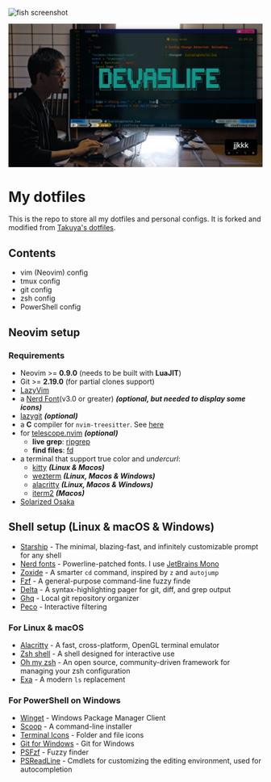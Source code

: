 ![fish screenshot](./images/screenshot-1.png)

![nvim screenshot](./images/screenshot-neovim.png)

# My dotfiles

This is the repo to store all my dotfiles and personal configs. It is forked and modified from [Takuya's dotfiles](https://github.com/craftzdog/dotfiles-public). 

## Contents

- vim (Neovim) config
- tmux config
- git config
- zsh config
- PowerShell config

## Neovim setup

### Requirements

- Neovim >= **0.9.0** (needs to be built with **LuaJIT**)
- Git >= **2.19.0** (for partial clones support)
- [LazyVim](https://www.lazyvim.org/)
- a [Nerd Font](https://www.nerdfonts.com/)(v3.0 or greater) **_(optional, but needed to display some icons)_**
- [lazygit](https://github.com/jesseduffield/lazygit) **_(optional)_**
- a **C** compiler for `nvim-treesitter`. See [here](https://github.com/nvim-treesitter/nvim-treesitter#requirements)
- for [telescope.nvim](https://github.com/nvim-telescope/telescope.nvim) **_(optional)_**
  - **live grep**: [ripgrep](https://github.com/BurntSushi/ripgrep)
  - **find files**: [fd](https://github.com/sharkdp/fd)
- a terminal that support true color and *undercurl*:
  - [kitty](https://github.com/kovidgoyal/kitty) **_(Linux & Macos)_**
  - [wezterm](https://github.com/wez/wezterm) **_(Linux, Macos & Windows)_**
  - [alacritty](https://github.com/alacritty/alacritty) **_(Linux, Macos & Windows)_**
  - [iterm2](https://iterm2.com/) **_(Macos)_**
- [Solarized Osaka](https://github.com/craftzdog/solarized-osaka.nvim)

## Shell setup (Linux & macOS & Windows)

- [Starship](https://starship.rs) - The minimal, blazing-fast, and infinitely customizable prompt for any shell
- [Nerd fonts](https://github.com/ryanoasis/nerd-fonts) - Powerline-patched fonts. I use [JetBrains Mono](https://github.com/ryanoasis/nerd-fonts/tree/master/patched-fonts/JetBrainsMono)
- [Zoxide](https://github.com/ajeetdsouza/zoxide) -  A smarter `cd` command, inspired by `z` and `autojump`
- [Fzf](https://github.com/junegunn/fzf) - A general-purpose command-line fuzzy finde
- [Delta](https://github.com/dandavison/delta) - A syntax-highlighting pager for git, diff, and grep output 
- [Ghq](https://github.com/x-motemen/ghq) - Local git repository organizer
- [Peco](https://github.com/peco/peco) - Interactive filtering

### For Linux & macOS

- [Alacritty](https://alacritty.org) - A fast, cross-platform, OpenGL terminal emulator
- [Zsh shell](https://zsh.sourceforge.io) - A shell designed for interactive use
- [Oh my zsh](https://ohmyz.sh) - An open source, community-driven framework for managing your zsh configuration
- [Exa](https://the.exa.website/) - A modern `ls` replacement

### For PowerShell on Windows

- [Winget](https://github.com/microsoft/winget-cli) - Windows Package Manager Client
- [Scoop](https://scoop.sh/) - A command-line installer
- [Terminal Icons](https://github.com/devblackops/Terminal-Icons) - Folder and file icons
- [Git for Windows](https://gitforwindows.org/) - Git for Windows
- [PSFzf](https://github.com/kelleyma49/PSFzf) - Fuzzy finder
- [PSReadLine](https://docs.microsoft.com/en-us/powershell/module/psreadline/) - Cmdlets for customizing the editing environment, used for autocompletion

<!-- ## How to use

Watch Takuya's video tutorials:

1. [My Neovim setup](https://www.youtube.com/watch?v=fFHlfbKVi30)
   - [Article version](https://www.devas.life/effective-neovim-setup-for-web-development-towards-2024/)
1. [My dev workflow using tmux and vim](https://www.youtube.com/watch?v=sSOfr2MtRU8&list=PLxQA0uNgQDCICMRwlOzWAZBPL05XBC_br&index=10)
1. [A productive command-line Git workflow for indie app developers](https://www.youtube.com/watch?v=qKpY7t5m35k&list=PLxQA0uNgQDCICMRwlOzWAZBPL05XBC_br&index=4)
   - [Blogpost](https://dev.to/craftzdog/a-productive-command-line-git-workflow-for-indie-app-developers-k7d)
4. [My Fish shell workflow for coding](https://www.youtube.com/watch?v=KKxhf50FIPI)
5. [How to set up PowerShell prompt with Oh My Posh on Windows 11](https://www.youtube.com/watch?v=5-aK2_WwrmM) -->
